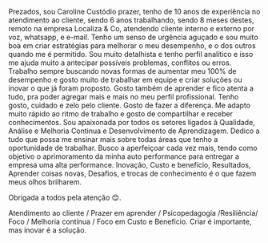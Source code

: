 Prezados, sou Caroline Custódio prazer, tenho de 10 anos de experiência no atendimento ao cliente, sendo 6 anos trabalhando, sendo 8 meses destes, remoto na empresa Localiza & Co, atendendo cliente interno e externo por voz, whatsapp, e e-mail.
Tenho um senso de urgência aguçado e sou muito boa em criar estratégias para melhorar o meu desempenho, e o dos outros quando me é permitido. Sou muito detalhista e tenho perfil analítico e isso me ajuda muito a antecipar possíveis problemas, conflitos ou erros. 
Trabalho sempre buscando novas formas de aumentar meu 100% de desempenho e gosto muito de trabalhar em equipe e criar soluções ou inovar o que já foram proposto. Gosto também de aprender e fico atenta a tudo, pra poder agregar mais e mais no meu perfil profissional.
Tenho gosto, cuidado e zelo pelo cliente. 
Gosto de fazer a diferença. Me adapto muito rápido ao ritmo de trabalho e gosto de compartilhar e receber conhecimentos.
 Sou apaixonada por todos os setores ligados à Qualidade, Análise e Melhoria Continua e Desenvolvimento de Aprendizagem.
Dedico a tudo que possa me ensinar mais sobre todas áreas que tenho a oportunidade de trabalhar.
Busco a aperfeiçoar cada vez  mais, tendo como objetivo o aprimoramento da minha auto performance para entregar a empresa uma alta performance.
Inovação, Custo e benefício, Resultados, Aprender coisas novas, Desafios, e trocas de conhecimento  é o que fazem meus olhos brilharem.

Obrigada a todos pela atenção 😊.

Atendimento ao cliente / Prazer em aprender / Psicopedagogia /Resiliência/ Foco / Melhoria contínua / Foco em Custo e Benefício. Criar é importante, mas inovar é a solução.
